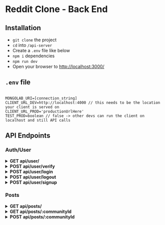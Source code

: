 # Reddit Clone - Back End

## Installation

- `git clone` the project
- `cd` into `/api-server`
- Create a `.env` file like below
- `npm i` dependencies
- `npm run dev`
- Open your browser to [http://localhost:3000/](http://localhost:3000/)

## `.env` file

```

MONGOLAB_URI=[connection_string]
CLIENT_URL_DEV=http://localhost:4000 // this needs to be the location your client is served on
CLIENT_URL_PROD='productionUrlHere'
TEST_PROD=boolean // false -> other devs can run the client on localhost and still API calls
```

## API Endpoints

<!-- AUTH/USER ENDPOINTS -->

### Auth/User

<!-- NEW DROPDOWN -->
<details>
<summary><strong>GET api/user/</strong></summary>

#### Required:

```
Currently nothing
```

#### Response:

```javascript
Status Code: 200
[
  { allUserObjects }
]

Status Code: 400
{ message: 'errorMessage' }
```

</details>

<!-- NEW DROPDOWN -->
<details>
<summary><strong>POST api/user/verify</strong></summary>

#### Required:

```
Still figuring out how to best implement this with NextJS
```

#### Response:

```javascript
Status Code: 200
{ user }

Status Code: 401
{ message: 'errorMessage' }
```

</details>
 
<!-- NEW DROPDOWN -->
<details>
<summary><strong>POST api/user/login</strong></summary>

#### Required:

```jsx
const fetchOptions = {
  body: {
    username,
    password
  }
};
```

#### Response:

```javascript
Status Code: 200
{ user }

Status Code: 400, 401, 404
{ message: 'customErrorMessage' }
```

</details>
  
<!-- NEW DROPDOWN -->
<details>
<summary><strong>POST api/user/logout</strong></summary>

#### Required:

```jsx
const fetchOptions = {
  body: {
    userId
  }
};
```

#### Response:

```javascript
Status Code: 200
{ message: 'Successful logout' }

Status Code: 400
{ message: 'errorMessage' }
```

</details>
 
<!-- NEW DROPDOWN -->
<details>
<summary><strong>POST api/user/signup</strong></summary>

#### Required:

```jsx
const fetchOptions = {
  body: {
    email, // unique
    password, // minLength:8 _ maxLength:30
    username // unique _ minLength:3 _ maxLength:20
  }
};
```

#### Response:

```javascript
Status Code: 200
{ user }

Status Code: 400
{ message: 'errorMessage' }
```

</details>

<!-- POSTS ENDPOINTS -->

### Posts

<!-- NEW DROPDOWN -->
<details>
<summary><strong>GET api/posts/</strong></summary>

#### Required:

```
Nothing
```

#### Response:

```javascript
Status Code: 200
[
  { allPostObjects }
]

Status Code: 400
{ message: 'errorMessage' }
```

</details>

<!-- NEW DROPDOWN -->
<details>
<summary><strong>GET api/posts/:communityId</strong></summary>

#### Required:

```
Nothing
```

#### Response:

```javascript
Status Code: 200
[
  { allCommunityPostObjects }
]

Status Code: 400
{ message: 'errorMessage' }
```

</details>

<!-- NEW DROPDOWN -->
<details>
<summary><strong>POST api/posts/:communityId</strong></summary>

#### Required:

```
const fetchOptions = {
  body: {
    title, // unique _ minLength:4 _ maxLength:300
    body,
    author,
    community,
  }
}
```

#### Response:

```javascript
Status Code: 200
{ post }

Status Code: 400
{ message: 'errorMessage' }
```

</details>

